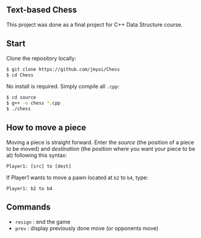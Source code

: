 ## Text-based Chess
This project was done as a final project for C++ Data Structure course.

## Start
Clone the repository locally: <br />
``` bash
$ git clone https://github.com/jmyoi/Chess
$ cd Chess
```

No install is required. Simply compile all `.cpp`:
```bash
$ cd source
$ g++ -o chess *.cpp
$ ./chess
```

## How to move a piece
Moving a piece is straight forward. Enter the *source* (the position of a piece to be moved) and *destination* 
(the position where you want your piece to be at) following this syntax:
```terminal
Player1: [src] to [dest]
```

If Player1 wants to move a pawn located at `b2` to `b4`, type:
```terminal
Player1: b2 to b4
```

## Commands
- `resign` : end the game
- `prev` : display previously done move (or opponents move)
